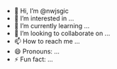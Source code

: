 - 👋 Hi, I’m @nwjsgic
- 👀 I’m interested in ...
- 🌱 I’m currently learning ...
- 💞️ I’m looking to collaborate on ...
- 📫 How to reach me ...
- 😄 Pronouns: ...
- ⚡ Fun fact: ...

<!---
nwjsgic/nwjsgic is a ✨ special ✨ repository because its `README.md` (this file) appears on your GitHub profile.
You can click the Preview link to take a look at your changes.
--->
